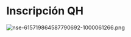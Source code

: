 # Inscripción QH

![nse-615719864587790692-1000061266.png](Inscripcio%CC%81n%20QH%20144f44485aa981e2853ac9f8266f1b09/nse-615719864587790692-1000061266.png)